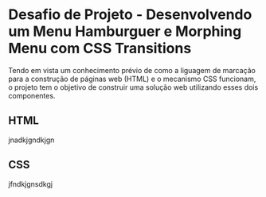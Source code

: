 # Desafio de Projeto - Desenvolvendo um Menu Hamburguer e Morphing Menu com CSS Transitions

Tendo em vista um conhecimento prévio de como a liguagem de marcação para a construção de páginas web (HTML) e o mecanismo CSS funcionam, o projeto tem o objetivo de construir uma solução web utilizando esses dois componentes. 

## HTML

jnadkjgndkjgn

## CSS

jfndkjgnsdkgj